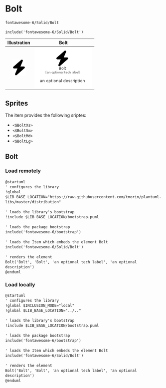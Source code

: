 # Bolt


```text
fontawesome-6/Solid/Bolt
```

```text
include('fontawesome-6/Solid/Bolt')
```



| Illustration | Bolt |
| :---: | :---: |
| ![illustration for Illustration](../../fontawesome-6/Solid/Bolt.png) | ![illustration for Bolt](../../fontawesome-6/Solid/Bolt.Local.png) |



## Sprites
The item provides the following sriptes:

- `<$BoltXs>`
- `<$BoltSm>`
- `<$BoltMd>`
- `<$BoltLg>`





## Bolt

### Load remotely
```plantuml
@startuml
' configures the library
!global $LIB_BASE_LOCATION="https://raw.githubusercontent.com/tmorin/plantuml-libs/master/distribution"

' loads the library's bootstrap
!include $LIB_BASE_LOCATION/bootstrap.puml

' loads the package bootstrap
include('fontawesome-6/bootstrap')

' loads the Item which embeds the element Bolt
include('fontawesome-6/Solid/Bolt')

' renders the element
Bolt('Bolt', 'Bolt', 'an optional tech label', 'an optional description')
@enduml
```

### Load locally
```plantuml
@startuml
' configures the library
!global $INCLUSION_MODE="local"
!global $LIB_BASE_LOCATION="../.."

' loads the library's bootstrap
!include $LIB_BASE_LOCATION/bootstrap.puml

' loads the package bootstrap
include('fontawesome-6/bootstrap')

' loads the Item which embeds the element Bolt
include('fontawesome-6/Solid/Bolt')

' renders the element
Bolt('Bolt', 'Bolt', 'an optional tech label', 'an optional description')
@enduml
```

